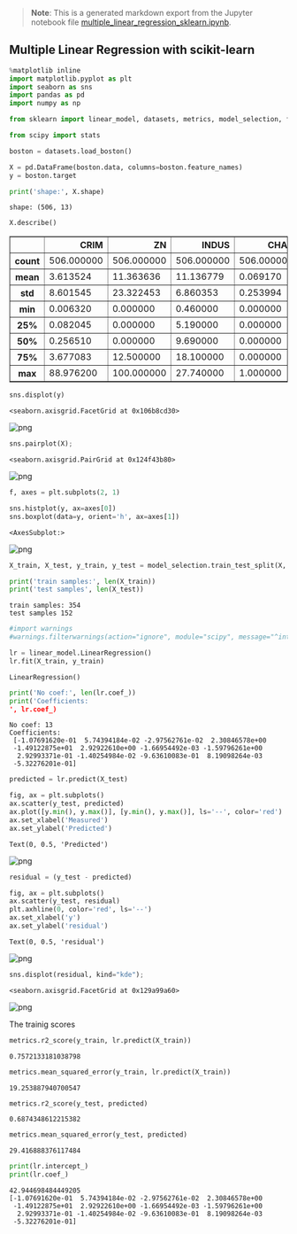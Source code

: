 >**Note**: This is a generated markdown export from the Jupyter notebook file [multiple_linear_regression_sklearn.ipynb](multiple_linear_regression_sklearn.ipynb).

## Multiple Linear Regression with scikit-learn


```python
%matplotlib inline
import matplotlib.pyplot as plt
import seaborn as sns
import pandas as pd
import numpy as np

from sklearn import linear_model, datasets, metrics, model_selection, feature_selection, preprocessing

from scipy import stats

```


```python
boston = datasets.load_boston()

X = pd.DataFrame(boston.data, columns=boston.feature_names)
y = boston.target

```


```python
print('shape:', X.shape)
```

    shape: (506, 13)



```python
X.describe()
```




<div>
<style scoped>
    .dataframe tbody tr th:only-of-type {
        vertical-align: middle;
    }

    .dataframe tbody tr th {
        vertical-align: top;
    }

    .dataframe thead th {
        text-align: right;
    }
</style>
<table border="1" class="dataframe">
  <thead>
    <tr style="text-align: right;">
      <th></th>
      <th>CRIM</th>
      <th>ZN</th>
      <th>INDUS</th>
      <th>CHAS</th>
      <th>NOX</th>
      <th>RM</th>
      <th>AGE</th>
      <th>DIS</th>
      <th>RAD</th>
      <th>TAX</th>
      <th>PTRATIO</th>
      <th>B</th>
      <th>LSTAT</th>
    </tr>
  </thead>
  <tbody>
    <tr>
      <th>count</th>
      <td>506.000000</td>
      <td>506.000000</td>
      <td>506.000000</td>
      <td>506.000000</td>
      <td>506.000000</td>
      <td>506.000000</td>
      <td>506.000000</td>
      <td>506.000000</td>
      <td>506.000000</td>
      <td>506.000000</td>
      <td>506.000000</td>
      <td>506.000000</td>
      <td>506.000000</td>
    </tr>
    <tr>
      <th>mean</th>
      <td>3.613524</td>
      <td>11.363636</td>
      <td>11.136779</td>
      <td>0.069170</td>
      <td>0.554695</td>
      <td>6.284634</td>
      <td>68.574901</td>
      <td>3.795043</td>
      <td>9.549407</td>
      <td>408.237154</td>
      <td>18.455534</td>
      <td>356.674032</td>
      <td>12.653063</td>
    </tr>
    <tr>
      <th>std</th>
      <td>8.601545</td>
      <td>23.322453</td>
      <td>6.860353</td>
      <td>0.253994</td>
      <td>0.115878</td>
      <td>0.702617</td>
      <td>28.148861</td>
      <td>2.105710</td>
      <td>8.707259</td>
      <td>168.537116</td>
      <td>2.164946</td>
      <td>91.294864</td>
      <td>7.141062</td>
    </tr>
    <tr>
      <th>min</th>
      <td>0.006320</td>
      <td>0.000000</td>
      <td>0.460000</td>
      <td>0.000000</td>
      <td>0.385000</td>
      <td>3.561000</td>
      <td>2.900000</td>
      <td>1.129600</td>
      <td>1.000000</td>
      <td>187.000000</td>
      <td>12.600000</td>
      <td>0.320000</td>
      <td>1.730000</td>
    </tr>
    <tr>
      <th>25%</th>
      <td>0.082045</td>
      <td>0.000000</td>
      <td>5.190000</td>
      <td>0.000000</td>
      <td>0.449000</td>
      <td>5.885500</td>
      <td>45.025000</td>
      <td>2.100175</td>
      <td>4.000000</td>
      <td>279.000000</td>
      <td>17.400000</td>
      <td>375.377500</td>
      <td>6.950000</td>
    </tr>
    <tr>
      <th>50%</th>
      <td>0.256510</td>
      <td>0.000000</td>
      <td>9.690000</td>
      <td>0.000000</td>
      <td>0.538000</td>
      <td>6.208500</td>
      <td>77.500000</td>
      <td>3.207450</td>
      <td>5.000000</td>
      <td>330.000000</td>
      <td>19.050000</td>
      <td>391.440000</td>
      <td>11.360000</td>
    </tr>
    <tr>
      <th>75%</th>
      <td>3.677083</td>
      <td>12.500000</td>
      <td>18.100000</td>
      <td>0.000000</td>
      <td>0.624000</td>
      <td>6.623500</td>
      <td>94.075000</td>
      <td>5.188425</td>
      <td>24.000000</td>
      <td>666.000000</td>
      <td>20.200000</td>
      <td>396.225000</td>
      <td>16.955000</td>
    </tr>
    <tr>
      <th>max</th>
      <td>88.976200</td>
      <td>100.000000</td>
      <td>27.740000</td>
      <td>1.000000</td>
      <td>0.871000</td>
      <td>8.780000</td>
      <td>100.000000</td>
      <td>12.126500</td>
      <td>24.000000</td>
      <td>711.000000</td>
      <td>22.000000</td>
      <td>396.900000</td>
      <td>37.970000</td>
    </tr>
  </tbody>
</table>
</div>




```python
sns.displot(y)
```




    <seaborn.axisgrid.FacetGrid at 0x106b8cd30>




    
![png](multiple_linear_regression_sklearn_files/multiple_linear_regression_sklearn_5_1.png)
    



```python
sns.pairplot(X);
```




    <seaborn.axisgrid.PairGrid at 0x124f43b80>




    
![png](multiple_linear_regression_sklearn_files/multiple_linear_regression_sklearn_6_1.png)
    



```python
f, axes = plt.subplots(2, 1)

sns.histplot(y, ax=axes[0])
sns.boxplot(data=y, orient='h', ax=axes[1])


```




    <AxesSubplot:>




    
![png](multiple_linear_regression_sklearn_files/multiple_linear_regression_sklearn_7_1.png)
    



```python
X_train, X_test, y_train, y_test = model_selection.train_test_split(X, y, train_size=0.7)

print('train samples:', len(X_train))
print('test samples', len(X_test))

```

    train samples: 354
    test samples 152



```python
#import warnings
#warnings.filterwarnings(action="ignore", module="scipy", message="^internal gelsd")
```


```python
lr = linear_model.LinearRegression()
lr.fit(X_train, y_train)
```




    LinearRegression()




```python
print('No coef:', len(lr.coef_))
print('Coefficients: 
', lr.coef_)
```

    No coef: 13
    Coefficients: 
     [-1.07691620e-01  5.74394184e-02 -2.97562761e-02  2.30846578e+00
     -1.49122875e+01  2.92922610e+00 -1.66954492e-03 -1.59796261e+00
      2.92993371e-01 -1.40254984e-02 -9.63610083e-01  8.19098264e-03
     -5.32276201e-01]



```python
predicted = lr.predict(X_test)
```


```python
fig, ax = plt.subplots()
ax.scatter(y_test, predicted)
ax.plot([y.min(), y.max()], [y.min(), y.max()], ls='--', color='red')
ax.set_xlabel('Measured')
ax.set_ylabel('Predicted')
```




    Text(0, 0.5, 'Predicted')




    
![png](multiple_linear_regression_sklearn_files/multiple_linear_regression_sklearn_13_1.png)
    



```python
residual = (y_test - predicted)
```


```python
fig, ax = plt.subplots()
ax.scatter(y_test, residual)
plt.axhline(0, color='red', ls='--')
ax.set_xlabel('y')
ax.set_ylabel('residual')
```




    Text(0, 0.5, 'residual')




    
![png](multiple_linear_regression_sklearn_files/multiple_linear_regression_sklearn_15_1.png)
    



```python
sns.displot(residual, kind="kde");
```




    <seaborn.axisgrid.FacetGrid at 0x129a99a60>




    
![png](multiple_linear_regression_sklearn_files/multiple_linear_regression_sklearn_16_1.png)
    


The trainig scores


```python
metrics.r2_score(y_train, lr.predict(X_train))
```




    0.7572133181038798




```python
metrics.mean_squared_error(y_train, lr.predict(X_train))
```




    19.253887940700547




```python
metrics.r2_score(y_test, predicted)
```




    0.6874348612215382




```python
metrics.mean_squared_error(y_test, predicted)
```




    29.416888376117484




```python
print(lr.intercept_)
print(lr.coef_)
```

    42.944698484449205
    [-1.07691620e-01  5.74394184e-02 -2.97562761e-02  2.30846578e+00
     -1.49122875e+01  2.92922610e+00 -1.66954492e-03 -1.59796261e+00
      2.92993371e-01 -1.40254984e-02 -9.63610083e-01  8.19098264e-03
     -5.32276201e-01]
